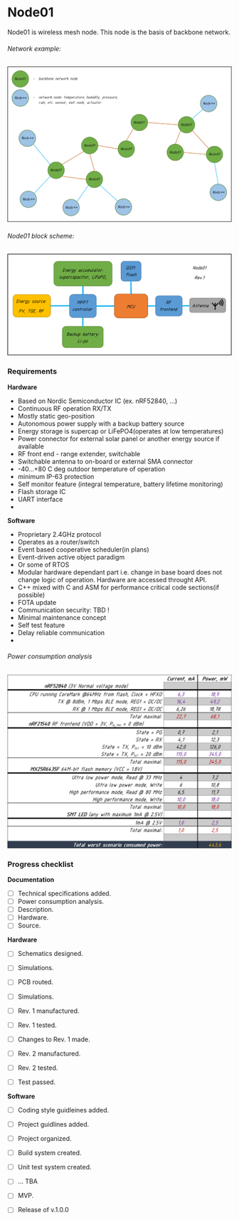 # Node01
Node01 is wireless mesh node. This node is the basis of backbone network.

###### Network example:
![netEample](docs/images/NetExample.png)

###### Node01 block scheme:
![BlockScheme](docs/images/BlockScheme.png)

### Requirements
**Hardware**
* Based on Nordic Semiconductor IC (ex. nRF52840, ...)
* Continuous RF operation RX/TX
* Mostly static geo-position
* Autonomous power supply with a backup battery source
* Energy storage is supercap or LiFePO4(operates at low temperatures)
* Power connector for external solar panel or another energy source if available
* RF front end - range extender, switchable
* Switchable antenna to on-board or external SMA connector
* -40...+80 C deg outdoor temperature of operation
* minimum IP-63 protection
* Self monitor feature (integral temperature, battery lifetime monitoring)
* Flash storage IC
* UART interface
* 

**Software**
* Proprietary 2.4GHz protocol
* Operates as a router/switch
* Event based cooperative scheduler(in plans)
* Event-driven active object paradigm
* Or some of RTOS
* Modular hardware dependant part i.e. change in base board does not change
logic
of operation. Hardware are accessed throught API.
* C++ mixed with C and ASM for performance critical code sections(if possible)
* FOTA update
* Communication security: TBD !
* Minimal maintenance concept
* Self test feature
* Delay reliable communication
*

###### Power consumption analysis
![PowerConsumption](docs/images/PowerConsumption.png)

###  Progress checklist
**Documentation**
- [ ] Technical specifications added.
- [ ] Power consumption analysis.
- [ ] Description.
- [ ] Hardware.
- [ ] Source.

**Hardware**
- [ ] Schematics designed.
- [ ] Simulations.
- [ ] PCB routed.
- [ ] Simulations.
- [ ] Rev. 1 manufactured.
- [ ] Rev. 1 tested.
- [ ] Changes to Rev. 1 made.
- [ ] Rev. 2 manufactured.
- [ ] Rev. 2 tested.
- [ ] Test passed.


**Software**
- [ ] Coding style guidleines added.
- [ ] Project guidlines added.
- [ ] Project organized.
- [ ] Build system created.
- [ ] Unit test system created.
- [ ] ... TBA
- [ ] MVP.
- [ ] Release of v.1.0.0


